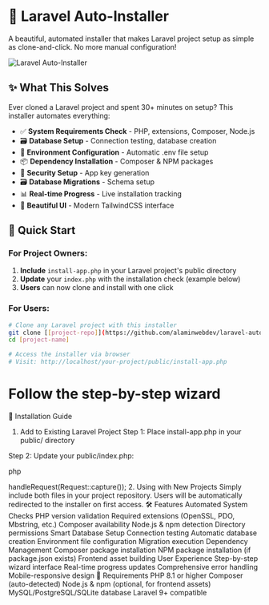 # 🚀 Laravel Auto-Installer

A beautiful, automated installer that makes Laravel project setup as simple as clone-and-click. No more manual configuration!

![Laravel Auto-Installer](https://via.placeholder.com/800x400/3B82F6/FFFFFF?text=Laravel+Auto-Installer+Preview)

## ✨ What This Solves

Ever cloned a Laravel project and spent 30+ minutes on setup? This installer automates everything:

- ✅ **System Requirements Check** - PHP, extensions, Composer, Node.js
- 🗃️ **Database Setup** - Connection testing, database creation
- 📁 **Environment Configuration** - Automatic .env file setup  
- 📦 **Dependency Installation** - Composer & NPM packages
- 🔑 **Security Setup** - App key generation
- 🗃️ **Database Migrations** - Schema setup
- 📊 **Real-time Progress** - Live installation tracking
- 🎨 **Beautiful UI** - Modern TailwindCSS interface

## 🚀 Quick Start

### For Project Owners:
1. **Include** `install-app.php` in your Laravel project's public directory
2. **Update** your `index.php` with the installation check (example below)
3. **Users** can now clone and install with one click

### For Users:
```bash
# Clone any Laravel project with this installer
git clone [[project-repo]](https://github.com/alaminwebdev/laravel-auto-installer.git)
cd [project-name]

# Access the installer via browser
# Visit: http://localhost/your-project/public/install-app.php
```

# Follow the step-by-step wizard
📁 Installation Guide
1. Add to Existing Laravel Project
Step 1: Place install-app.php in your public/ directory

Step 2: Update your public/index.php:

php
<?php

use Illuminate\Foundation\Application;
use Illuminate\Http\Request;

define('LARAVEL_START', microtime(true));

// Check if app is installed via .env variable
$envPath = __DIR__ . '/../.env';
$appInstalled = false;

if (file_exists($envPath)) {
    $envContent = file($envPath, FILE_IGNORE_NEW_LINES | FILE_SKIP_EMPTY_LINES);
    foreach ($envContent as $line) {
        if (strpos(trim($line), 'APP_INSTALLED=') === 0) {
            $value = trim(explode('=', $line, 2)[1] ?? '');
            $appInstalled = strtolower($value) === 'true';
            break;
        }
    }
}

if (!$appInstalled) {
    header('Location: install-app.php');
    exit;
}

// Continue with normal Laravel bootstrap...
require __DIR__ . '/../vendor/autoload.php';
$app = require_once __DIR__ . '/../bootstrap/app.php';
$app->handleRequest(Request::capture());
2. Using with New Projects
Simply include both files in your project repository. Users will be automatically redirected to the installer on first access.

🛠️ Features
Automated System Checks
PHP version validation

Required extensions (OpenSSL, PDO, Mbstring, etc.)

Composer availability

Node.js & npm detection

Directory permissions

Smart Database Setup
Connection testing

Automatic database creation

Environment file configuration

Migration execution

Dependency Management
Composer package installation

NPM package installation (if package.json exists)

Frontend asset building

User Experience
Step-by-step wizard interface

Real-time progress updates

Comprehensive error handling

Mobile-responsive design

🔧 Requirements
PHP 8.1 or higher

Composer (auto-detected)

Node.js & npm (optional, for frontend assets)

MySQL/PostgreSQL/SQLite database

Laravel 9+ compatible
